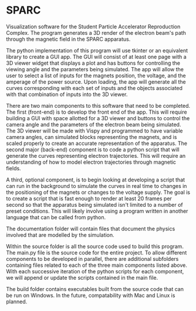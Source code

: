 # SPARC
Visualization software for the Student Particle Accelerator Reproduction Complex. The program generates a 3D render of the electron beam's path through the magnetic field in the SPARC apparatus.

The python implementation of this program will use tkinter or an equivalent library to create a GUI app. The GUI will consist of at least one page with a 3D viewer widget that displays a plot and has buttons for controlling the viewing angle and the parameters being simulated. The app will allow the user to select a list of inputs for the magnets position, the voltage, and the amperage of the power source. Upon loading, the app will generate all the curves corresponding with each set of inputs and the objects associated with that combination of inputs into the 3D viewer. 

There are two main components to this software that need to be completed. The first (front-end) is to develop the front end of the app. This will require building a GUI with space allotted for a 3D viewer and buttons to control the camera angle and the parameters of the electron beam being simulated. The 3D viewer will be made with Vispy and programmed to have variable camera angles, can simulated blocks representing the magnets, and is scaled properly to create an accurate representation of the apparatus. The second major (back-end) component is to code a python script that will generate the curves representing electron trajectories. This will require an understanding of how to model electron trajectories through magnetic fields. 

A third, optional component, is to begin looking at developing a script that can run in the background to simulate the curves in real time to changes in the positioning of the magnets or changes to the voltage supply. The goal is to create a script that is fast enough to render at least 20 frames per second so that the apparatus being simulated isn't limited to a number of preset conditions. This will likely involve using a program written in another language that can be called from python. 

The documentation folder will contain files that document the physics involved that are modelled by the simulation.  

Within the source folder is all the source code used to build this program. The main.py file is the source code for the entire project. To allow different components to be developed in parallel, there are additional subfolders containing files related to each of the three main components listed above. With each successive iteration of the python scripts for each component, we will append or update the scripts contained in the main file. 

The build folder contains executables built from the source code that can be run on Windows. In the future, compatability with Mac and Linux is planned.
